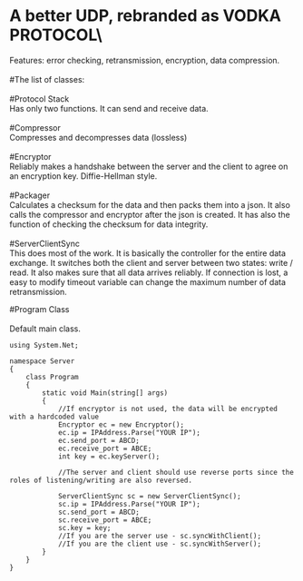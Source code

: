 # A better UDP, rebranded as VODKA PROTOCOL\
Features: error checking, retransmission, encryption, data compression.\
\
#The list of classes:\
\
#Protocol Stack\
Has only two functions. It can send and receive data.\
\
#Compressor\
Compresses and decompresses data (lossless)\
\
#Encryptor\
Reliably makes a handshake between the server and the client to agree on an encryption key. Diffie-Hellman style.\
\
#Packager\
Calculates a checksum for the data and then packs them into a json. It also calls the compressor and encryptor after the json is created. It has also the function of checking the checksum for data integrity.\
\
#ServerClientSync\
This does most of the work. It is basically the controller for the entire data exchange. It switches both the client and server between two states: write / read. It also makes sure that all data arrives reliably. If connection is lost, a easy to modify timeout variable can change the maximum number of data retransmission.

#Program Class\
\
Default main class. 
```
using System.Net;

namespace Server
{
    class Program
    {
        static void Main(string[] args)
        {
            //If encryptor is not used, the data will be encrypted with a hardcoded value
            Encryptor ec = new Encryptor();
            ec.ip = IPAddress.Parse("YOUR IP");
            ec.send_port = ABCD;
            ec.receive_port = ABCE;
            int key = ec.keyServer();

            //The server and client should use reverse ports since the roles of listening/writing are also reversed.
  
            ServerClientSync sc = new ServerClientSync();
            sc.ip = IPAddress.Parse("YOUR IP");
            sc.send_port = ABCD;
            sc.receive_port = ABCE;
            sc.key = key;
            //If you are the server use - sc.syncWithClient();
            //If you are the client use - sc.syncWithServer();
        }
    }
}
```




